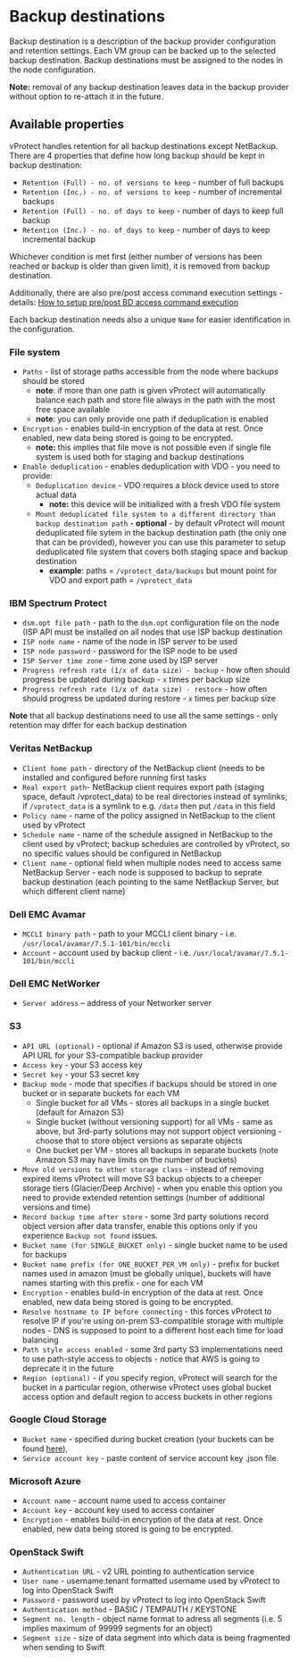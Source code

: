 # Backup destinations

Backup destination is a description of the backup provider configuration and retention settings. Each VM group can be backed up to the selected backup destination. Backup destinations must be assigned to the nodes in the node configuration.

**Note:** removal of any backup destination leaves data in the backup provider without option to re-attach it in the future.

## Available properties

vProtect handles retention for all backup destinations except NetBackup. There are 4 properties that define how long backup should be kept in backup destination:

* `Retention (Full) - no. of versions to keep` - number of full backups
* `Retention (Inc.) - no. of versions to keep` - number of incremental backups
* `Retention (Full) - no. of days to keep` - number of days to keep full backup
* `Retention (Inc.) - no. of days to keep` - number of days to keep incremental backup

Whichever condition is met first \(either number of versions has been reached or backup is older than given limit\), it is removed from backup destination.

Additionally, there are also pre/post access command execution settings - details: [How to setup pre/post BD access command execution](admin_webui_pre_post_bd_access_cmd.md)

Each backup destination needs also a unique `Name` for easier identification in the configuration.

### File system

* `Paths` - list of storage paths accessible from the node where backups should be stored 
  * **note**: if more than one path is given vProtect will automatically balance each path and store file always in the path with the most free space available
  * **note**: you can only provide one path if deduplication is enabled
* `Encryption` - enables build-in encryption of the data at rest. Once enabled, new data being stored is going to be encrypted. 
  * **note:** this implies that file move is not possible even if single file system is used both for staging and backup destinations
* `Enable deduplication` - enables deduplication with VDO - you need to provide:
  * `Deduplication device` - VDO requires a block device used to store actual data 
    * **note:** this device will be initialized with a fresh VDO file system
  * `Mount deduplicated file system to a different directory than backup destination path` - **optional** - by default vProtect will mount deduplicated file sytem in the backup destination path \(the only one that can be provided\), however you can use this parameter to setup deduplicated file system that covers both staging space and backup destination
    * **example**: paths = `/vprotect_data/backups` but mount point for VDO and export path = `/vprotect_data`

### IBM Spectrum Protect

* `dsm.opt file path` - path to the `dsm.opt` configuration file on the node \(ISP API must be installed on all nodes that use ISP backup destination
* `ISP node name` - name of the node in ISP server to be used
* `ISP node password` - password for the ISP node to be used
* `ISP Server time zone` - time zone used by ISP server
* `Progress refresh rate (1/x of data size) - backup` - how often should progress be updated during backup - `x` times per backup size
* `Progress refresh rate (1/x of data size) - restore` - how often should progress be updated during restore - `x` times per backup size

**Note** that all backup destinations need to use all the same settings - only retention may differ for each backup destination

### Veritas NetBackup

* `Client home path` - directory of the NetBackup client \(needs to be installed and configured before running first tasks
* `Real export path`- NetBackup client requires export path \(staging space, default /vprotect\_data\) to be real directories instead of symlinks; if `/vprotect_data` is a symlink to e.g. `/data` then put `/data` in this field
* `Policy name` - name of the policy assigned in NetBackup to the client used by vProtect
* `Schedule name` - name of the schedule assigned in NetBackup to the client used by vProtect; backup schedules are controlled by vProtect, so no specific values should be configured in NetBackup
* `Client name` - optional field when multiple nodes need to access same NetBackup Server - each node is supposed to backup to seprate backup destination \(each pointing to the same NetBackup Server, but which different client name\)

### Dell EMC Avamar

* `MCCLI binary path` - path to your MCCLI client binary - i.e. `/usr/local/avamar/7.5.1-101/bin/mccli` 
* `Account` - account used by backup client - i.e. `/usr/local/avamar/7.5.1-101/bin/mccli`

### Dell EMC NetWorker

* `Server address` – address of your Networker server

### S3

* `API URL (optional)` - optional if Amazon S3 is used, otherwise provide API URL for your S3-compatible backup provider
* `Access key` - your S3 access key
* `Secret key` - your S3 secret key
* `Backup mode` - mode that specifies if backups should be stored in one bucket or in separate buckets for each VM
  * Single bucket for all VMs - stores all backups in a single bucket \(default for Amazon S3\)
  * Single bucket \(without versioning support\) for all VMs - same as above, but 3rd-party solutions may not support object versioning - choose that to store object versions as separate objects
  * One bucket per VM - stores all backups in separate buckets \(note Amazon S3 may have limits on the number of buckets\)
* `Move old versions to other storage class` - instead of removing expired items vProtect will move S3 backup objects to a cheeper storage tiers \(Glacier/Deep Archive\) - when you enable this option you need to provide extended retention settings \(number of additional versions and time\)
* `Record backup time after store` - some 3rd party solutions record object version after data transfer, enable this options only if you experience `Backup not found` issues.
* `Bucket name (for SINGLE_BUCKET only)` - single bucket name to be used for backups
* `Bucket name prefix (for ONE_BUCKET_PER_VM only)` - prefix for bucket names used in amazon \(must be globally unique\), buckets will have names starting with this prefix - one for each VM 
* `Encryption` - enables build-in encryption of the data at rest. Once enabled, new data being stored is going to be encrypted. 
* `Resolve hostname to IP before connecting` - this forces vProtect to resolve IP if you're using on-prem S3-compatible storage with multiple nodes - DNS is supposed to point to a different host each time for load balancing
* `Path style access enabled` - some 3rd party S3 implementations need to use path-style access to objects - notice that AWS is going to deprecate it in the future
* `Region (optional)` - if you specify region, vProtect will search for the bucket in a particular region, otherwise vProtect uses global bucket access option and default region to access buckets in other regions

### Google Cloud Storage

* `Bucket name` - specified during bucket creation \(your buckets can be found [here](https://console.cloud.google.com/storage/)\),
* `Service account key` - paste content of service account key .json file. 

### Microsoft Azure

* `Account name` - account name used to access container
* `Account key` - account key used to access container
* `Encryption` - enables build-in encryption of the data at rest. Once enabled, new data being stored is going to be encrypted. 

### OpenStack Swift

* `Authentication URL` - v2 URL pointing to authentication service
* `User name` - username:tenant formatted username used by vProtect to log into OpenStack Swift
* `Password` - password used by vProtect to log into OpenStack Swift
* `Authentication method` - BASIC / TEMPAUTH / KEYSTONE
* `Segment no. length` - object name format to adress all segments \(i.e. 5 implies maximum of 99999 segments for an object\)
* `Segment size` - size of data segment into which data is being fragmented when sending to Swift

